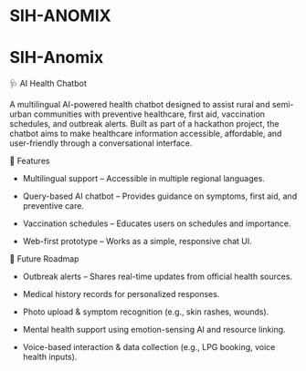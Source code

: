 # SIH-ANOMIX
# SIH-Anomix
🩺 AI Health Chatbot

A multilingual AI-powered health chatbot designed to assist rural and semi-urban communities with preventive healthcare, first aid, vaccination schedules, and outbreak alerts. Built as part of a hackathon project, the chatbot aims to make healthcare information accessible, affordable, and user-friendly through a conversational interface.


🚀 Features

-  Multilingual support – Accessible in multiple regional languages.

-  Query-based AI chatbot – Provides guidance on symptoms, first aid, and preventive care.

-  Vaccination schedules – Educates users on schedules and importance.

-  Web-first prototype – Works as a simple, responsive chat UI.

🔮 Future Roadmap

-  Outbreak alerts – Shares real-time updates from official health sources.

-  Medical history records for personalized responses.

-  Photo upload & symptom recognition (e.g., skin rashes, wounds).

-  Mental health support using emotion-sensing AI and resource linking.

-  Voice-based interaction & data collection (e.g., LPG booking, voice health inputs).
